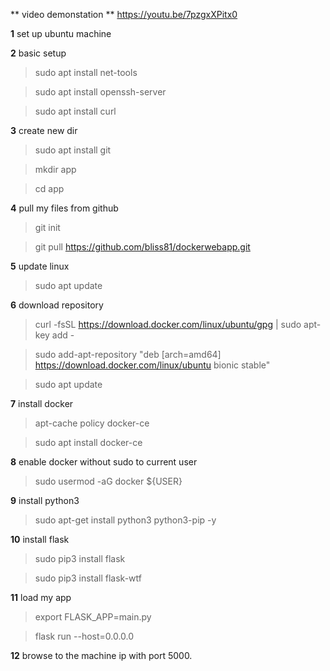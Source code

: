 ** video demonstation ** https://youtu.be/7pzgxXPitx0

**1** set up ubuntu machine 

**2** basic setup
> sudo apt install net-tools

> sudo apt install openssh-server

> sudo apt install curl

**3** create new dir
> sudo apt install git

> mkdir app

> cd app

**4** pull my files from github
>git init

>git pull https://github.com/bliss81/dockerwebapp.git

**5** update linux 
>sudo apt update

**6** download repository
>curl -fsSL https://download.docker.com/linux/ubuntu/gpg | sudo apt-key add -

>sudo add-apt-repository "deb [arch=amd64] https://download.docker.com/linux/ubuntu bionic stable"

>sudo apt update

**7** install docker
>apt-cache policy docker-ce

>sudo apt install docker-ce

**8** enable docker without sudo to current user
>sudo usermod -aG docker ${USER}

**9** install python3
>sudo apt-get install python3 python3-pip -y

**10** install flask
>sudo pip3 install flask

>sudo pip3 install flask-wtf

**11** load my app
>export FLASK_APP=main.py

>flask run --host=0.0.0.0

**12** browse to the machine ip with port 5000.
